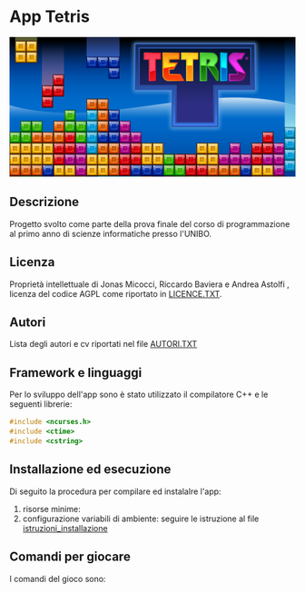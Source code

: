 # App Tetris
![Gioco del testris sviluppato in C++](./docs/media/top-banner.png)

## Descrizione
Progetto svolto come parte della prova finale del corso di programmazione al primo anno di scienze informatiche 
presso l'UNIBO.

## Licenza
Proprietà intellettuale di Jonas Micocci, Riccardo Baviera e Andrea Astolfi , licenza del codice AGPL come riportato in [LICENCE.TXT](./LICENSE).

## Autori
Lista degli autori e cv riportati nel file [AUTORI.TXT](AUTORI)

## Framework e linguaggi
Per lo sviluppo dell'app sono è stato utilizzato il compilatore C++ e le seguenti librerie:

```c++
#include <ncurses.h>
#include <ctime>
#include <cstring>
```
## Installazione ed esecuzione
Di seguito la procedura per compilare ed instalalre l'app:

1. risorse minime:
2. configurazione variabili di ambiente:
seguire le istruzione al file [istruzioni_installazione](./docs/files/documentazione.pdf)

## Comandi per giocare

I comandi del gioco sono: